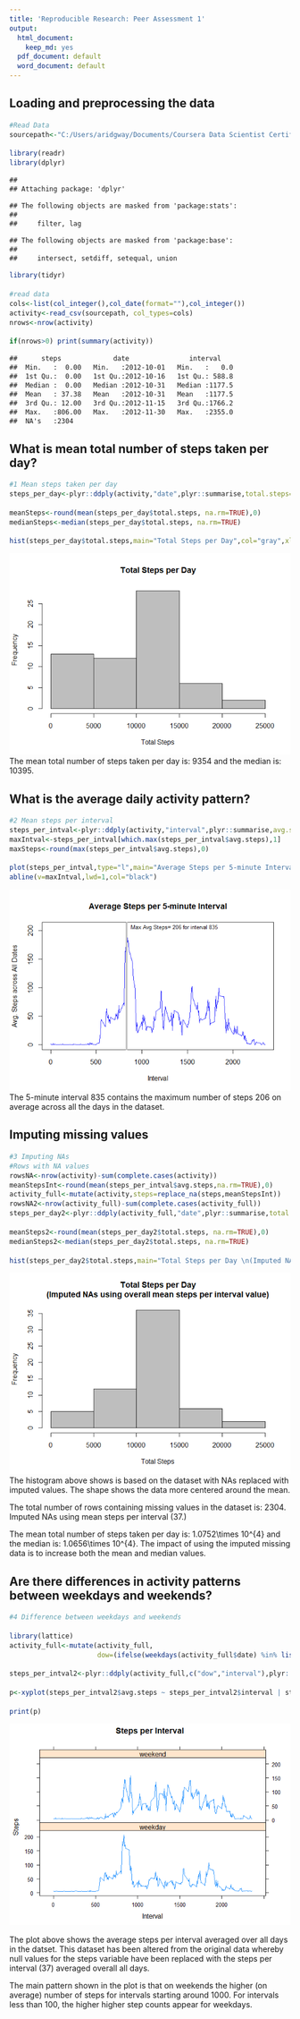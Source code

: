 ```yaml
---
title: 'Reproducible Research: Peer Assessment 1'
output:
  html_document:
    keep_md: yes
  pdf_document: default
  word_document: default
---
```



## Loading and preprocessing the data


```r
#Read Data
sourcepath<-"C:/Users/aridgway/Documents/Coursera Data Scientist Certification/data/activity.zip" 

library(readr)
library(dplyr)
```

```
## 
## Attaching package: 'dplyr'
```

```
## The following objects are masked from 'package:stats':
## 
##     filter, lag
```

```
## The following objects are masked from 'package:base':
## 
##     intersect, setdiff, setequal, union
```

```r
library(tidyr)

#read data
cols<-list(col_integer(),col_date(format=""),col_integer())
activity<-read_csv(sourcepath, col_types=cols)                 
nrows<-nrow(activity)

if(nrows>0) print(summary(activity))
```

```
##      steps             date               interval     
##  Min.   :  0.00   Min.   :2012-10-01   Min.   :   0.0  
##  1st Qu.:  0.00   1st Qu.:2012-10-16   1st Qu.: 588.8  
##  Median :  0.00   Median :2012-10-31   Median :1177.5  
##  Mean   : 37.38   Mean   :2012-10-31   Mean   :1177.5  
##  3rd Qu.: 12.00   3rd Qu.:2012-11-15   3rd Qu.:1766.2  
##  Max.   :806.00   Max.   :2012-11-30   Max.   :2355.0  
##  NA's   :2304
```



## What is mean total number of steps taken per day?

```r
#1 Mean steps taken per day
steps_per_day<-plyr::ddply(activity,"date",plyr::summarise,total.steps=sum(steps, na.rm=TRUE))

meanSteps<-round(mean(steps_per_day$total.steps, na.rm=TRUE),0)
medianSteps<-median(steps_per_day$total.steps, na.rm=TRUE)

hist(steps_per_day$total.steps,main="Total Steps per Day",col="gray",xlab="Total Steps",ylab="Frequency")
```

![](PA1_template_files/figure-html/MeanSteps-1.png)<!-- -->
The mean total number of steps taken per day is: 9354 and the median is: 10395.


## What is the average daily activity pattern?

```r
#2 Mean steps per interval
steps_per_intval<-plyr::ddply(activity,"interval",plyr::summarise,avg.steps=mean(steps, na.rm=TRUE)) %>% mutate(avg.steps=round(avg.steps,1))
maxIntval<-steps_per_intval[which.max(steps_per_intval$avg.steps),1]
maxSteps<-round(max(steps_per_intval$avg.steps),0)

plot(steps_per_intval,type="l",main="Average Steps per 5-minute Interval",col="gray",lwd=1,xlab="Interval",ylab="Avg. Steps across All Dates")
abline(v=maxIntval,lwd=1,col="black")
```

![](PA1_template_files/figure-html/AvgDaily-1.png)<!-- -->
The 5-minute interval 835 contains the maximum number of steps 206 on average across all the days in the dataset.

## Imputing missing values

```r
#3 Imputing NAs
#Rows with NA values
rowsNA<-nrow(activity)-sum(complete.cases(activity))
meanStepsInt<-round(mean(steps_per_intval$avg.steps,na.rm=TRUE),0)
activity_full<-mutate(activity,steps=replace_na(steps,meanStepsInt))
rowsNA2<-nrow(activity_full)-sum(complete.cases(activity_full))
steps_per_day2<-plyr::ddply(activity_full,"date",plyr::summarise,total.steps=sum(steps, na.rm=FALSE))

meanSteps2<-round(mean(steps_per_day2$total.steps, na.rm=TRUE),0)
medianSteps2<-median(steps_per_day2$total.steps, na.rm=TRUE)

hist(steps_per_day2$total.steps,main="Total Steps per Day \n(Imputed NAs using mean steps per interval values)",col="gray",xlab="Total Steps",ylab="Frequency")
```

![](PA1_template_files/figure-html/MissingVals-1.png)<!-- -->
The histogram above shows is based on the dataset with NAs replaced with imputed values. The shape shows the data more centered around the mean. 

The total number of rows containing missing values in the dataset is: 2304.
Imputed NAs using mean steps per interval (37.)

The mean total number of steps taken per day is: 1.0752\times 10^{4} and the median is: 1.0656\times 10^{4}. The impact of using the imputed missing data is to increase both the mean and median values.

## Are there differences in activity patterns between weekdays and weekends?

```r
#4 Difference between weekdays and weekends

library(lattice)
activity_full<-mutate(activity_full,
                      dow=(ifelse(weekdays(activity_full$date) %in% list("Saturday","Sunday"), "weekend","weekday")),dow=factor(dow))

steps_per_intval2<-plyr::ddply(activity_full,c("dow","interval"),plyr::summarise,avg.steps=mean(steps, na.rm=TRUE)) %>% mutate(avg.steps=round(avg.steps,1))

p<-xyplot(steps_per_intval2$avg.steps ~ steps_per_intval2$interval | steps_per_intval2$dow, type="l",layout = c(1, 2),xlab="Interval",ylab="Steps") ## Plot with 2 panels

print(p)
```

![](PA1_template_files/figure-html/Patterns-1.png)<!-- -->

The plot above shows the average steps per interval averaged over all days in the datset. This dataset has been altered from the original data whereby null values for the steps variable have been replaced with the steps per interval (37) averaged overall all days.

The main pattern shown in the plot is that on weekends the higher (on average) number of steps for intervals starting around 1000. For intervals less than 100, the higher higher step counts appear for weekdays.



